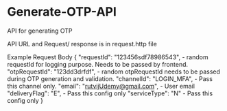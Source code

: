 # Generate-OTP-API
API for generating OTP

API URL and Request/ response is in request.http file

Example Request Body
{
    "requestId": "123456sdf78986543", - random requestId for logging purpose. Needs to be passed by frontend.
    "otpRequestId": "123dd3drfdf", - random otpRequestId needs to be passed during OTP generation and validation.
    "channelId": "LOGIN_MFA", - Pass this channel only.
    "email": "rutvijUdemy@gmail.com", - User email
    "deliveryFlag": "E", - Pass this config only
    "serviceType": "N" - Pass this config only
}
